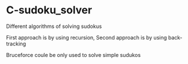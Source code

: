 C-sudoku_solver
===============

Different algorithms of solving sudokus

First approach is by using recursion, 
Second approach is by using back-tracking

Bruceforce coule be only used to solve simple sudukos
